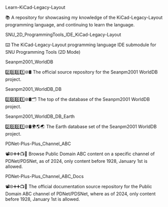 
Learn-KiCad-Legacy-Layout

📚️ A repository for showcasing my knowledge of the KiCad-Legacy-Layout programming language, and continuing to learn the language. 

SNU_2D_ProgrammingTools_IDE_KiCad-Legacy-Layout

⌨️ The KiCad-Legacy-Layout programming language IDE submodule for SNU Programming Tools (2D Mode)

Seanpm2001_WorldDB

2️⃣️0️⃣️0️⃣️1️⃣️🌐️🛢️ The official source repository for the Seanpm2001 WorldDB project.

Seanpm2001_WorldDB_DB

2️⃣️0️⃣️0️⃣️1️⃣️🌐️🛢️🗂️ The top of the database of the Seanpm2001 WorldDB project.

Seanpm2001_WorldDB_DB_Earth

2️⃣️0️⃣️0️⃣️1️⃣️🌐️🛢️🌍️🌎️🌏️ The Earth database set of the Seanpm2001 WorldDB project.

PDNet-Plus-Plus_Channel_ABC

📽️🌐️➕️➕️📺️💾️ Browse Public Domain ABC content on a specific channel of PDNet/PDSNet, as of 2024, only content before 1928, January 1st is allowed. 

PDNet-Plus-Plus_Channel_ABC_Docs

📽️🌐️➕️➕️📺️📖️ The official documentation source repository for the Public Domain ABC channel of PDNet/PDSNet, where as of 2024, only content before 1928, January 1st is allowed. 

